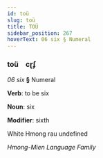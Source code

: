 ```yaml
---
id: toü
slug: toü
title: TOÜ
sidebar_position: 267
hoverText: 06 six § Numeral
---
```


### toü&emsp;<span kind="abugida">cɽʄ</span>

*06 six* **§** Numeral

**Verb**: to be six

**Noun**: six

**Modifier**: sixth

White Hmong rau undefined

*Hmong-Mien Language Family*